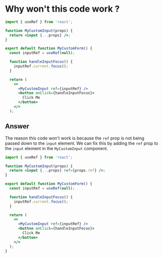 # Why won't this code work ? 

```jsx
import { useRef } from 'react';

function MyCustomInput(props) {
  return <input {...props} />;
}

export default function MyCustomForm() {
  const inputRef = useRef(null);

  function handleInputFocus() {
    inputRef.current.focus();
  }

  return (
    <>
      <MyCustomInput ref={inputRef} />
      <button onClick={handleInputFocus}>
        Click Me
      </button>
    </>
  );
```

## Answer

The reason this code won't work is because the `ref` prop is not being passed down to the `input` element. We can fix this by adding the `ref` prop to the `input` element in the `MyCustomInput` component.

```jsx
import { useRef } from 'react';

function MyCustomInput(props) {
  return <input {...props} ref={props.ref} />;
}

export default function MyCustomForm() {
  const inputRef = useRef(null);

  function handleInputFocus() {
    inputRef.current.focus();
  }

  return (
    <>
      <MyCustomInput ref={inputRef} />
      <button onClick={handleInputFocus}>
        Click Me
      </button>
    </>
  );
}
```
